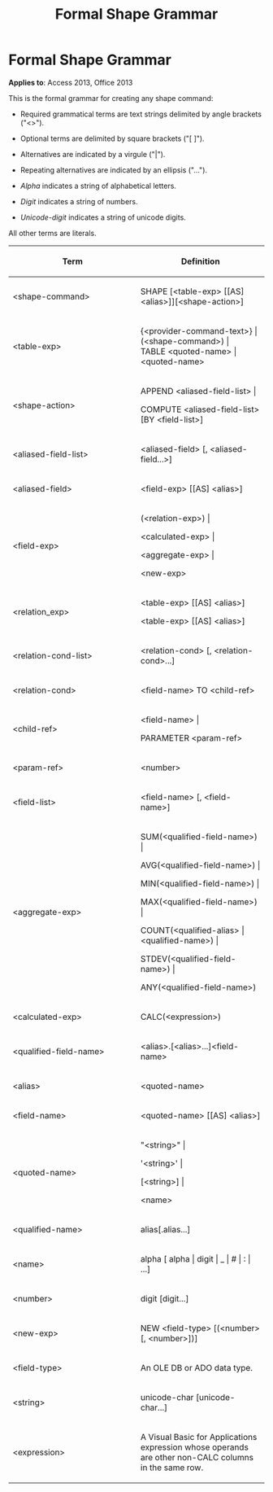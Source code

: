﻿---
title: Formal Shape Grammar
TOCTitle: Formal Shape Grammar
ms:assetid: a3220569-8804-3dc3-7f9f-b4f8cdab1316
ms:mtpsurl: https://msdn.microsoft.com/library/JJ249752(v=office.15)
ms:contentKeyID: 48546774
ms.date: 09/18/2015
mtps_version: v=office.15
---

# Formal Shape Grammar


**Applies to**: Access 2013, Office 2013

This is the formal grammar for creating any shape command:

  - Required grammatical terms are text strings delimited by angle brackets ("\<\>").

  - Optional terms are delimited by square brackets ("\[ \]").

  - Alternatives are indicated by a virgule ("|").

  - Repeating alternatives are indicated by an ellipsis ("...").

  - *Alpha* indicates a string of alphabetical letters.

  - *Digit* indicates a string of numbers.

  - *Unicode-digit* indicates a string of unicode digits.

All other terms are literals.

<table>
<colgroup>
<col style="width: 50%" />
<col style="width: 50%" />
</colgroup>
<thead>
<tr class="header">
<th><p>Term</p></th>
<th><p>Definition</p></th>
</tr>
</thead>
<tbody>
<tr class="odd">
<td><p>&lt;shape-command&gt;</p></td>
<td><p>SHAPE [&lt;table-exp&gt; [[AS] &lt;alias&gt;]][&lt;shape-action&gt;]</p></td>
</tr>
<tr class="even">
<td><p>&lt;table-exp&gt;</p></td>
<td><p>{&lt;provider-command-text&gt;} |<br />
(&lt;shape-command&gt;) |<br />
TABLE &lt;quoted-name&gt; |<br />
&lt;quoted-name&gt;</p></td>
</tr>
<tr class="odd">
<td><p>&lt;shape-action&gt;</p></td>
<td><p>APPEND &lt;aliased-field-list&gt; |</p>
<p>COMPUTE &lt;aliased-field-list&gt; [BY &lt;field-list&gt;]</p></td>
</tr>
<tr class="even">
<td><p>&lt;aliased-field-list&gt;</p></td>
<td><p>&lt;aliased-field&gt; [, &lt;aliased-field...&gt;]</p></td>
</tr>
<tr class="odd">
<td><p>&lt;aliased-field&gt;</p></td>
<td><p>&lt;field-exp&gt; [[AS] &lt;alias&gt;]</p></td>
</tr>
<tr class="even">
<td><p>&lt;field-exp&gt;</p></td>
<td><p>(&lt;relation-exp&gt;) |</p>
<p>&lt;calculated-exp&gt; |</p>
<p>&lt;aggregate-exp&gt; |</p>
<p>&lt;new-exp&gt;</p></td>
</tr>
<tr class="odd">
<td><p>&lt;relation_exp&gt;</p></td>
<td><p>&lt;table-exp&gt; [[AS] &lt;alias&gt;]</p>
<p>&lt;table-exp&gt; [[AS] &lt;alias&gt;]</p></td>
</tr>
<tr class="even">
<td><p>&lt;relation-cond-list&gt;</p></td>
<td><p>&lt;relation-cond&gt; [, &lt;relation-cond&gt;...]</p></td>
</tr>
<tr class="odd">
<td><p>&lt;relation-cond&gt;</p></td>
<td><p>&lt;field-name&gt; TO &lt;child-ref&gt;</p></td>
</tr>
<tr class="even">
<td><p>&lt;child-ref&gt;</p></td>
<td><p>&lt;field-name&gt; |</p>
<p>PARAMETER &lt;param-ref&gt;</p></td>
</tr>
<tr class="odd">
<td><p>&lt;param-ref&gt;</p></td>
<td><p>&lt;number&gt;</p></td>
</tr>
<tr class="even">
<td><p>&lt;field-list&gt;</p></td>
<td><p>&lt;field-name&gt; [, &lt;field-name&gt;]</p></td>
</tr>
<tr class="odd">
<td><p>&lt;aggregate-exp&gt;</p></td>
<td><p>SUM(&lt;qualified-field-name&gt;) |</p>
<p>AVG(&lt;qualified-field-name&gt;) |</p>
<p>MIN(&lt;qualified-field-name&gt;) |</p>
<p>MAX(&lt;qualified-field-name&gt;) |</p>
<p>COUNT(&lt;qualified-alias&gt; | &lt;qualified-name&gt;) |</p>
<p>STDEV(&lt;qualified-field-name&gt;) |</p>
<p>ANY(&lt;qualified-field-name&gt;)</p></td>
</tr>
<tr class="even">
<td><p>&lt;calculated-exp&gt;</p></td>
<td><p>CALC(&lt;expression&gt;)</p></td>
</tr>
<tr class="odd">
<td><p>&lt;qualified-field-name&gt;</p></td>
<td><p>&lt;alias&gt;.[&lt;alias&gt;...]&lt;field-name&gt;</p></td>
</tr>
<tr class="even">
<td><p>&lt;alias&gt;</p></td>
<td><p>&lt;quoted-name&gt;</p></td>
</tr>
<tr class="odd">
<td><p>&lt;field-name&gt;</p></td>
<td><p>&lt;quoted-name&gt; [[AS] &lt;alias&gt;]</p></td>
</tr>
<tr class="even">
<td><p>&lt;quoted-name&gt;</p></td>
<td><p>&quot;&lt;string&gt;&quot; |</p>
<p>'&lt;string&gt;' |</p>
<p>[&lt;string&gt;] |</p>
<p>&lt;name&gt;</p></td>
</tr>
<tr class="odd">
<td><p>&lt;qualified-name&gt;</p></td>
<td><p>alias[.alias...]</p></td>
</tr>
<tr class="even">
<td><p>&lt;name&gt;</p></td>
<td><p>alpha [ alpha | digit | _ | # | : | ...]</p></td>
</tr>
<tr class="odd">
<td><p>&lt;number&gt;</p></td>
<td><p>digit [digit...]</p></td>
</tr>
<tr class="even">
<td><p>&lt;new-exp&gt;</p></td>
<td><p>NEW &lt;field-type&gt; [(&lt;number&gt; [, &lt;number&gt;])]</p></td>
</tr>
<tr class="odd">
<td><p>&lt;field-type&gt;</p></td>
<td><p>An OLE DB or ADO data type.</p></td>
</tr>
<tr class="even">
<td><p>&lt;string&gt;</p></td>
<td><p>unicode-char [unicode-char...]</p></td>
</tr>
<tr class="odd">
<td><p>&lt;expression&gt;</p></td>
<td><p>A Visual Basic for Applications expression whose operands are other non-CALC columns in the same row.</p></td>
</tr>
</tbody>
</table>

